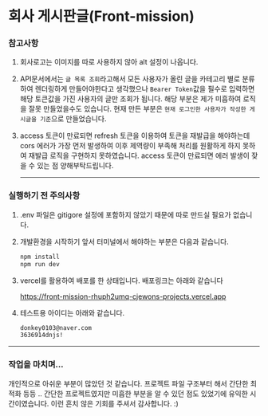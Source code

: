 # 회사 게시판글(Front-mission)

### 참고사항

1. 회사로고는 이미지를 따로 사용하지 않아 alt 설정이 나옵니다.
2. API문서에서는 `글 목록 조회`라고해서 모든 사용자가 올린 글을 카테고리 별로 분류하여 렌더링하게 만들어야한다고 생각했으나 `Bearer Token`값을 필수로 입력하면 해당 토큰값을 가진 사용자의 글만 조회가 됩니다. 해당 부분은 제가 미흡하여 로직을 잘못 만들었을수도 있습니다.
   현재 만든 부분은 `현재 로그인한 사용자가 작성한 게시글을 기준`으로 만들었습니다.
3. access 토큰이 만료되면 refresh 토큰을 이용하여 토큰을 재발급을 해야하는데 cors 에러가 가장 먼저 발생하여 이후 제역량이 부족해 처리를 원활하게 하지 못하여 재발급 로직을 구현하지 못하였습니다. access 토큰이 만료되면 에러 발생이 잦을 수 있는 점 양해부탁드립니다.

   ***

### 실행하기 전 주의사항

1. .env 파일은 gitigore 설정에 포함하지 않았기 때문에 따로 만드실 필요가 없습니다.
2. 개발환경을 시작하기 앞서 터미널에서 해야하는 부분은 다음과 같습니다.
   ```bash
   npm install
   npm run dev
   ```
3. vercel를 활용하여 배포를 한 상태입니다. 배포링크는 아래와 같습니다

   https://front-mission-rhuph2umq-cjewons-projects.vercel.app

4. 테스트용 아이디는 아래와 같습니다.
   ```bash
   donkey0103@naver.com
   3636914dnjs!
   ```

---

### 작업을 마치며...

개인적으로 아쉬운 부분이 많았던 것 같습니다. 프로젝트 파일 구조부터 해서 간단한 최적화 등등 .. 간단한 프로젝트였지만 미흡한 부분을 알 수 있던 점도 있었기에 유익한 시간이였습니다. 이런 흔치 않은 기회를 주셔서 감사합니다. :)
